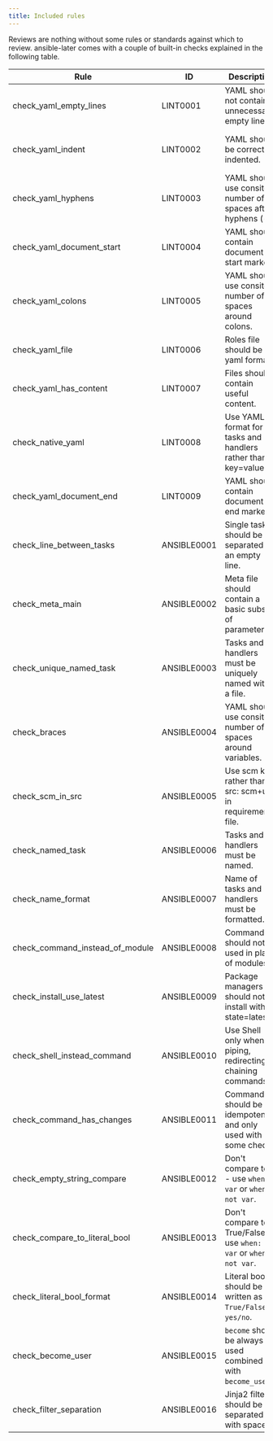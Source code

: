 ```yaml
---
title: Included rules
---
```


Reviews are nothing without some rules or standards against which to review. ansible-later comes with a couple of built-in checks explained in the following table.

| Rule                            | ID          | Description                                                       | Parameter                                                            |
| ------------------------------- | ----------- | ----------------------------------------------------------------- | -------------------------------------------------------------------- |
| check_yaml_empty_lines          | LINT0001    | YAML should not contain unnecessarily empty lines.                | {max: 1, max-start: 0, max-end: 1}                                   |
| check_yaml_indent               | LINT0002    | YAML should be correctly indented.                                | {spaces: 2, check-multi-line-strings: false, indent-sequences: true} |
| check_yaml_hyphens              | LINT0003    | YAML should use consitent number of spaces after hyphens (-).     | {max-spaces-after: 1}                                                |
| check_yaml_document_start       | LINT0004    | YAML should contain document start marker.                        | {document-start: {present: true}}                                    |
| check_yaml_colons               | LINT0005    | YAML should use consitent number of spaces around colons.         | {colons: {max-spaces-before: 0, max-spaces-after: 1}}                |
| check_yaml_file                 | LINT0006    | Roles file should be in yaml format.                              |                                                                      |
| check_yaml_has_content          | LINT0007    | Files should contain useful content.                              |                                                                      |
| check_native_yaml               | LINT0008    | Use YAML format for tasks and handlers rather than key=value.     |                                                                      |
| check_yaml_document_end         | LINT0009    | YAML should contain document end marker.                          | {document-end: {present: true}}                                      |
| check_line_between_tasks        | ANSIBLE0001 | Single tasks should be separated by an empty line.                |                                                                      |
| check_meta_main                 | ANSIBLE0002 | Meta file should contain a basic subset of parameters.            | author, description, min_ansible_version, platforms, dependencies    |
| check_unique_named_task         | ANSIBLE0003 | Tasks and handlers must be uniquely named within a file.          |                                                                      |
| check_braces                    | ANSIBLE0004 | YAML should use consitent number of spaces around variables.      |                                                                      |
| check_scm_in_src                | ANSIBLE0005 | Use scm key rather than src: scm+url in requirements file.        |                                                                      |
| check_named_task                | ANSIBLE0006 | Tasks and handlers must be named.                                 | excludes: meta, debug, include\_\*, import\_\*, block                |
| check_name_format               | ANSIBLE0007 | Name of tasks and handlers must be formatted.                     | formats: first letter capital                                        |
| check_command_instead_of_module | ANSIBLE0008 | Commands should not be used in place of modules.                  |                                                                      |
| check_install_use_latest        | ANSIBLE0009 | Package managers should not install with state=latest.            |                                                                      |
| check_shell_instead_command     | ANSIBLE0010 | Use Shell only when piping, redirecting or chaining commands.     |                                                                      |
| check_command_has_changes       | ANSIBLE0011 | Commands should be idempotent and only used with some checks.     |                                                                      |
| check_empty_string_compare      | ANSIBLE0012 | Don't compare to "" - use `when: var` or `when: not var`.         |                                                                      |
| check_compare_to_literal_bool   | ANSIBLE0013 | Don't compare to True/False - use `when: var` or `when: not var`. |                                                                      |
| check_literal_bool_format       | ANSIBLE0014 | Literal bools should be written as `True/False` or `yes/no`.      | forbidden values are `true false TRUE FALSE Yes No YES NO`           |
| check_become_user               | ANSIBLE0015 | `become` should be always used combined with `become_user`.       |                                                                      |
| check_filter_separation         | ANSIBLE0016 | Jinja2 filters should be separated with spaces.                   |                                                                      |
